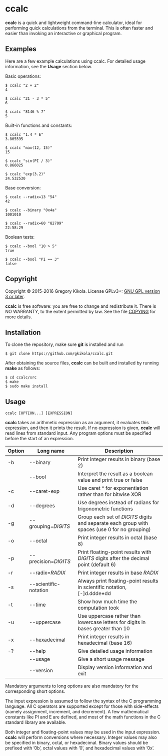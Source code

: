 ccalc
=====

**ccalc** is a quick and lightweight command-line calculator, ideal for
performing quick calculations from the terminal. This is often faster and
easier than invoking an interactive or graphical program.


Examples
--------

Here are a few example calculations using ccalc. For detailed usage
information, see the **Usage** section below.

Basic operations:

    $ ccalc "2 + 2"
    4
    
    $ ccalc "21 - 3 * 5"
    6
    
    $ ccalc "8146 % 7"
    5

Built-in functions and constants:

    $ ccalc "1.4 * E"
    3.805595
    
    $ ccalc "max(12, 15)"
    15
    
    $ ccalc "sin(PI / 3)"
    0.866025
    
    $ ccalc "exp(3.2)"
    24.532530

Base conversion:

    $ ccalc --radix=13 "54"
    42
    
    $ ccalc --binary "0x4a"
    1001010
    
    $ ccalc --radix=60 "82709"
    22:58:29

Boolean tests:

    $ ccalc --bool "10 > 5"
    true
    
    $ ccalc --bool "PI == 3"
    false 


Copyright
---------

Copyright &copy; 2015-2016 Gregory Kikola. License GPLv3+: [GNU GPL version 3
or later](http://www.gnu.org/licenses/gpl.html).

**ccalc** is free software: you are free to change and redistribute it. There
is NO WARRANTY, to the extent permitted by law. See the file
[COPYING](COPYING) for more details.


Installation
------------

To clone the repository, make sure **git** is installed and run

    $ git clone https://github.com/gkikola/ccalc.git

After obtaining the source files, **ccalc** can be built and installed by
running **make** as follows:

    $ cd ccalc/src
    $ make
    $ sudo make install


Usage
-----

    ccalc [OPTION...] [EXPRESSION]

**ccalc** takes an arithmetic expression as an argument, it evaluates this
expression, and then it prints the result. If no expression is given,
**ccalc** will read lines from standard input. Any program options must be
specified before the start of an expression.

| Option | Long name             | Description                                |
|--------|-----------------------|--------------------------------------------|
| -b     | --binary              | Print integer results in binary (base 2)
|        | --bool                | Interpret the result as a boolean value and print true or false
| -c     | --caret-exp           | Use caret ^ for exponentiation rather than for bitwise XOR
| -d     | --degrees             | Use degrees instead of radians for trigonometric functions
| -g     | --grouping=*DIGITS*   | Group each set of *DIGITS* digits and separate each group with spaces (use 0 for no grouping)
| -o     | --octal               | Print integer results in octal (base 8)
| -p     | --precision=*DIGITS*  | Print floating-point results with *DIGITS* digits after the decimal point (default 6)
| -r     | --radix=*RADIX*       | Print integer results in base *RADIX*
| -s     | --scientific-notation | Always print floating-point results in scientific notation, [-]d.ddde±dd
| -t     | --time                | Show how much time the computation took
| -u     | --uppercase           | Use uppercase rather than lowercase letters for digits in bases greater than 10
| -x     | --hexadecimal         | Print integer results in hexadecimal (base 16)
| -?     | --help                | Give detailed usage information
|        | --usage               | Give a short usage message
|        | --version             | Display version information and exit

Mandatory arguments to long options are also mandatory for the corresponding
short options.

The input expression is assumed to follow the syntax of the C programming
language. All C operators are supported except for those with side-effects
(namely assignment, increment, and decrement). A few mathematical constants
like PI and E are defined, and most of the math functions in the C standard
library are available.

Both integer and floating-point values may be used in the input expression.
**ccalc** will perform conversions where necessary. Integer values may also
be specified in binary, octal, or hexadecimal. Binary values should be
prefixed with ’0b’, octal values with ’0’, and hexadecimal values with ’0x’.

